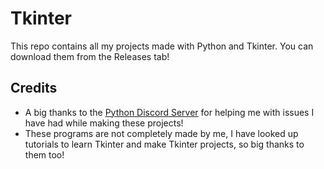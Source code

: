 # Tkinter
This repo contains all my projects made with Python and Tkinter. You can download them from the Releases tab!

## Credits
- A big thanks to the [Python Discord Server](https://discord.gg/python) for helping me with issues I have had while making these projects!
- These programs are not completely made by me, I have looked up tutorials to learn Tkinter and make Tkinter projects, so big thanks to them too!
